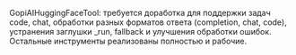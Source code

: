 GopiAIHuggingFaceTool: требуется доработка для поддержки задач code, chat, обработки разных форматов ответа (completion, chat, code), устранения заглушки _run, fallback и улучшения обработки ошибок. Остальные инструменты реализованы полностью и рабочие.